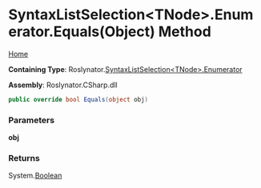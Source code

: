 # SyntaxListSelection\<TNode>\.Enumerator\.Equals\(Object\) Method

[Home](../../../../README.md)

**Containing Type**: Roslynator\.[SyntaxListSelection\<TNode>.Enumerator](../README.md)

**Assembly**: Roslynator\.CSharp\.dll

```csharp
public override bool Equals(object obj)
```

### Parameters

**obj**

### Returns

System\.[Boolean](https://docs.microsoft.com/en-us/dotnet/api/system.boolean)

